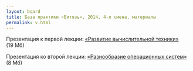 ```yaml
---
layout: board 
title: База практики «Витязь», 2014, 4-я смена, материалы
permalink: v.html
---
```


Презентация к первой лекции: [«Развитие вычислительной техники»](https://www.dropbox.com/s/ea49b87phpyu05z/lecture-1.pdf) (19 Мб)

Презентация ко второй лекции: [«Разнообразие операционных систем»](https://www.dropbox.com/s/2f8i2nvsm1kzhk9/lecture-2.pdf) (8 Мб)
